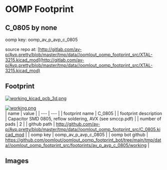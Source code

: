 # OOMP Footprint  
## C_0805  by none  
  
oomp key: oomp_av_p_avp_c_0805  
  
source repo at: [http://gitlab.com/av-p/Avp.pretty/blob/master/tmp/data//oomlout_oomp_footprint_src/XTAL-3215.kicad_mod](http://gitlab.com/av-p/Avp.pretty/blob/master/tmp/data//oomlout_oomp_footprint_src/XTAL-3215.kicad_mod)  
## Footprint  
  
[![working_kicad_pcb_3d.png](working_kicad_pcb_3d_600.png)](working_kicad_pcb_3d.png)  
  
[![working.png](working_600.png)](working.png)  
| name | value | 
| --- | --- | 
| footprint name | C_0805 | 
| footprint description | Capacitor SMD 0805, reflow soldering, AVX (see smccp.pdf) | 
| number of pads | 2 | 
| github path | http://github.com/av-p/Avp.pretty/blob/master/tmp/data//oomlout_oomp_footprint_src/C_0805.kicad_mod | 
| oomp key | oomp_av_p_avp_c_0805 | 
| oomp bot github | https://github.com/oomlout/oomlout_oomp_footprint_bot/tree/main/tmp/data//oomlout_oomp_footprint_src/footprints/av_p_avp_c_0805/working | 
## Images  
